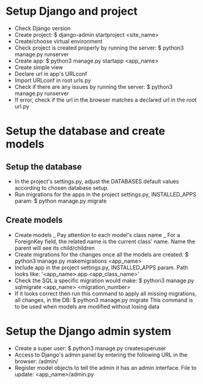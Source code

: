 
# Setup Django and project

- Check Django version
- Create project:
$ django-admin startproject <site_name>
- Create/choose virtual environment
- Check project is created properly by running the server:
$ python3 manage.py runserver
- Create app:
$ python3 manage.py startapp <app_name>
- Create simple view
- Declare url in app's URLconf
- Import URLconf in root urls.py
- Check if there are any issues by running the server:
$ python3 manage.py runserver
- If error, check if the url in the browser matches a declared url in the root url.py

# Setup the database and create models

## Setup the database

- In the project's settings.py, adjust the DATABASES.default values according to chosen database setup.
- Run migrations for the apps in the project settings.py, INSTALLED_APPS param:
$ python manage.py migrate

## Create models

- Create models
    _ Pay attention to each model's class name
    _ For a ForeignKey field, the related name is the current class' name. Name the parent will see its child/children
- Create migrations for the changes once all the models are created:
$ python3 manage.py makemigrations <app_name>
- Include app in the project settings.py, INSTALLED_APPS param. Path looks like:
'<app_name>.app.<app_class_name>'
- Check the SQL a specific migration would make:
$ python3 manage.py sqlmigrate <app_name> <migration_number>
- If it looks correct then run this command to apply all missing migrations, all changes, in the DB:
$ python3 manage.py migrate
This command is to be used when models are modified without losing data

# Setup the Django admin system
- Create a super user:
$ python3 manage.py createsuperuser
- Access to Django's admin panel by entering the following URL in the browser:
<domain>/admin/
- Register model objects to tell the admin it has an admin interface. File to update:
<app_name>/admin.py